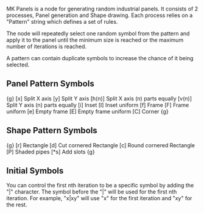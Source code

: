 MK Panels is a node for generating random industrial panels. It consists of 2 processes, Panel generation and Shape drawing. Each process relies on a "Pattern" string which defines a set of rules.

The node will repeatedly select one random symbol from the pattern and apply it to the panel until the minimum size is reached or the maximum number of iterations is reached. 

A pattern can contain duplicate symbols to increase the chance of it being selected.

## Panel Pattern Symbols

{g}
<x20> [x]    <x60>  Split X axis
<x20> [y]    <x60>  Split Y axis
<x20> [h(n)] <x60> Split X axis (n) parts equally
<x20> [v(n)] <x60> Split Y axis (n) parts equally
<x20> [i]    <x60>  Inset
<x20> [I]    <x60>  Inset uniform
<x20> [f]    <x60>  Frame
<x20> [F]    <x60>  Frame uniform
<x20> [e]    <x60>  Empty frame
<x20> [E]    <x60>  Empty frame uniform
<x20> [C]    <x60>  Corner
{g}

## Shape Pattern Symbols

{g}
<x20> [r]  <x60> Rectangle
<x20> [d]  <x60> Cut cornered Rectangle
<x20> [c]  <x60> Round cornered Rectangle
<x20> [P]  <x60> Shaded pipes
<x20> [*s] <x60> Add slots
{g}

## Initial Symbols

You can control the first nth iteration to be a specific symbol by adding the "|" character. The symbol before the "|" will be used for the first nth iteration. For example, "x|xy" will use "x" for the first iteration and "xy" for the rest.